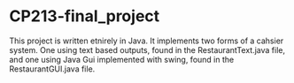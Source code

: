 # CP213-final_project

This project is written etnirely in Java. It implements two forms of a cahsier system. 
One using text based outputs, found in the RestaurantText.java file, 
and one using Java Gui implemented with swing, found in the RestaurantGUI.java file.
